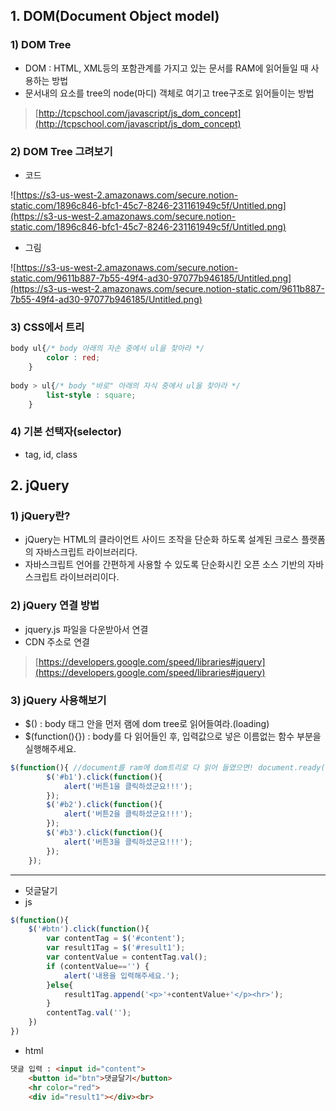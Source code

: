 ## 1. DOM(Document Object model)

### 1) DOM Tree

- DOM : HTML, XML등의 포함관계를 가지고 있는 문서를 RAM에 읽어들일 때 사용하는 방법
- 문서내의 요소를 tree의 node(마디) 객체로 여기고 tree구조로 읽어들이는 방법


> [http://tcpschool.com/javascript/js_dom_concept](http://tcpschool.com/javascript/js_dom_concept)

### 2) DOM Tree 그려보기

- 코드

![https://s3-us-west-2.amazonaws.com/secure.notion-static.com/1896c846-bfc1-45c7-8246-231161949c5f/Untitled.png](https://s3-us-west-2.amazonaws.com/secure.notion-static.com/1896c846-bfc1-45c7-8246-231161949c5f/Untitled.png)

- 그림

![https://s3-us-west-2.amazonaws.com/secure.notion-static.com/9611b887-7b55-49f4-ad30-97077b946185/Untitled.png](https://s3-us-west-2.amazonaws.com/secure.notion-static.com/9611b887-7b55-49f4-ad30-97077b946185/Untitled.png)

### 3) CSS에서 트리

```css
body ul{/* body 아래의 자손 중에서 ul을 찾아라 */
		color : red;
	}
	
body > ul{/* body "바로" 아래의 자식 중에서 ul을 찾아라 */
		list-style : square;
	}
```

### 4) 기본 선택자(selector)

- tag, id, class

## 2. jQuery

### 1) jQuery란?

- jQuery는 HTML의 클라이언트 사이드 조작을 단순화 하도록 설계된 크로스 플랫폼의 자바스크립트 라이브러리다.
- 자바스크립트 언어를 간편하게 사용할 수 있도록 단순화시킨 오픈 소스 기반의 자바스크립트 라이브러리이다.

### 2) jQuery 연결 방법

- jquery.js 파일을 다운받아서 연결
- CDN 주소로 연결

> [https://developers.google.com/speed/libraries#jquery](https://developers.google.com/speed/libraries#jquery)


### 3) jQuery 사용해보기

- $() : body 태그 안을 먼저 램에 dom tree로 읽어들여라.(loading)
- $(function(){}) : body를 다 읽어들인 후, 입력값으로 넣은 이름없는 함수 부분을 실행해주세요.

```jsx
$(function(){ //document를 ram에 dom트리로 다 읽어 들였으면! document.ready()
		$('#b1').click(function(){
			alert('버튼1을 클릭하셨군요!!!');
		});
		$('#b2').click(function(){
			alert('버튼2을 클릭하셨군요!!!');
		});
		$('#b3').click(function(){
			alert('버튼3을 클릭하셨군요!!!');
		});
	});
```

---

- 덧글달기
- js

```jsx
$(function(){
	$('#btn').click(function(){
		var contentTag = $('#content');
		var result1Tag = $('#result1');
		var contentValue = contentTag.val();
		if (contentValue=='') {
			alert('내용을 입력해주세요.');
		}else{
			result1Tag.append('<p>'+contentValue+'</p><hr>');
		}		
		contentTag.val('');
	})
})
```

- html

```html
댓글 입력 : <input id="content">
	<button id="btn">댓글달기</button>
	<hr color="red">
	<div id="result1"></div><br>
```

